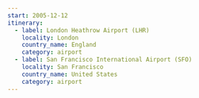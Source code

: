 ```yaml
---
start: 2005-12-12
itinerary:
  - label: London Heathrow Airport (LHR)
    locality: London
    country_name: England
    category: airport
  - label: San Francisco International Airport (SFO)
    locality: San Francisco
    country_name: United States
    category: airport
---
```

